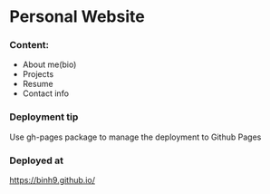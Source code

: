 # Personal Website

### Content:
- About me(bio)
- Projects
- Resume
- Contact info

### Deployment tip
Use gh-pages package to manage the deployment to Github Pages

### Deployed at
https://binh9.github.io/